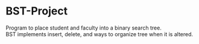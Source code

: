 # BST-Project
Program to place student and faculty into a binary search tree.  
BST implements insert, delete, and ways to organize tree when it is altered.
